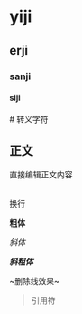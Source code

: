 # yiji
## erji
### sanji
#### siji

\# 转义字符

## 正文
直接编辑正文内容

<br> 换行

**粗体**

*斜体*

***斜粗体***

~删除线效果~
>引用符


